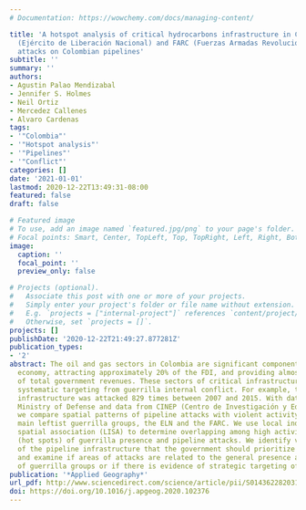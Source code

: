 ```yaml
---
# Documentation: https://wowchemy.com/docs/managing-content/

title: 'A hotspot analysis of critical hydrocarbons infrastructure in Colombia: ELN
  (Ejército de Liberación Nacional) and FARC (Fuerzas Armadas Revolucionarias de Colombia)
  attacks on Colombian pipelines'
subtitle: ''
summary: ''
authors:
- Agustin Palao Mendizabal
- Jennifer S. Holmes
- Neil Ortiz
- Mercedez Callenes
- Alvaro Cardenas
tags:
- '"Colombia"'
- '"Hotspot analysis"'
- '"Pipelines"'
- '"Conflict"'
categories: []
date: '2021-01-01'
lastmod: 2020-12-22T13:49:31-08:00
featured: false
draft: false

# Featured image
# To use, add an image named `featured.jpg/png` to your page's folder.
# Focal points: Smart, Center, TopLeft, Top, TopRight, Left, Right, BottomLeft, Bottom, BottomRight.
image:
  caption: ''
  focal_point: ''
  preview_only: false

# Projects (optional).
#   Associate this post with one or more of your projects.
#   Simply enter your project's folder or file name without extension.
#   E.g. `projects = ["internal-project"]` references `content/project/deep-learning/index.md`.
#   Otherwise, set `projects = []`.
projects: []
publishDate: '2020-12-22T21:49:27.877281Z'
publication_types:
- '2'
abstract: The oil and gas sectors in Colombia are significant components of the Colombian
  economy, attracting approximately 20% of the FDI, and providing almost a fourth
  of total government revenues. These sectors of critical infrastructure have suffered
  systematic targeting from guerrilla internal conflict. For example, the hydrocarbons
  infrastructure was attacked 829 times between 2007 and 2015. With data from the
  Ministry of Defense and data from CINEP (Centro de Investigación y Educación Popular),
  we compare spatial patterns of pipeline attacks with violent activity of the two
  main leftist guerrilla groups, the ELN and the FARC. We use local indicators for
  spatial association (LISA) to determine overlapping among high activity and presence
  (hot spots) of guerrilla presence and pipeline attacks. We identify vulnerable areas
  of the pipeline infrastructure that the government should prioritize for protection,
  and examine if areas of attacks are related to the general presence and activity
  of guerrilla groups or if there is evidence of strategic targeting of the pipelines.
publication: '*Applied Geography*'
url_pdf: http://www.sciencedirect.com/science/article/pii/S0143622820314752
doi: https://doi.org/10.1016/j.apgeog.2020.102376
---
```

